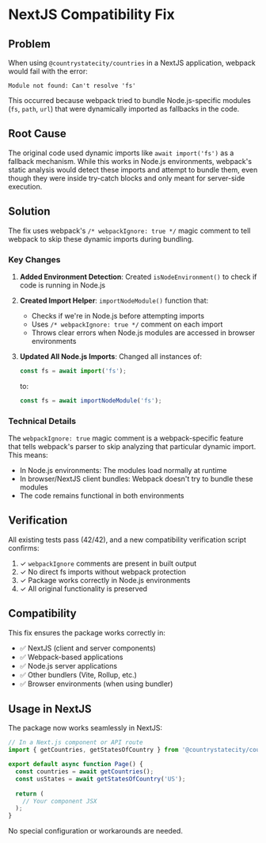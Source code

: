# NextJS Compatibility Fix

## Problem

When using `@countrystatecity/countries` in a NextJS application, webpack would fail with the error:

```
Module not found: Can't resolve 'fs'
```

This occurred because webpack tried to bundle Node.js-specific modules (`fs`, `path`, `url`) that were dynamically imported as fallbacks in the code.

## Root Cause

The original code used dynamic imports like `await import('fs')` as a fallback mechanism. While this works in Node.js environments, webpack's static analysis would detect these imports and attempt to bundle them, even though they were inside try-catch blocks and only meant for server-side execution.

## Solution

The fix uses webpack's `/* webpackIgnore: true */` magic comment to tell webpack to skip these dynamic imports during bundling.

### Key Changes

1. **Added Environment Detection**: Created `isNodeEnvironment()` to check if code is running in Node.js
2. **Created Import Helper**: `importNodeModule()` function that:
   - Checks if we're in Node.js before attempting imports
   - Uses `/* webpackIgnore: true */` comment on each import
   - Throws clear errors when Node.js modules are accessed in browser environments

3. **Updated All Node.js Imports**: Changed all instances of:
   ```typescript
   const fs = await import('fs');
   ```
   to:
   ```typescript
   const fs = await importNodeModule('fs');
   ```

### Technical Details

The `webpackIgnore: true` magic comment is a webpack-specific feature that tells webpack's parser to skip analyzing that particular dynamic import. This means:

- In Node.js environments: The modules load normally at runtime
- In browser/NextJS client bundles: Webpack doesn't try to bundle these modules
- The code remains functional in both environments

## Verification

All existing tests pass (42/42), and a new compatibility verification script confirms:

1. ✓ `webpackIgnore` comments are present in built output
2. ✓ No direct fs imports without webpack protection  
3. ✓ Package works correctly in Node.js environments
4. ✓ All original functionality is preserved

## Compatibility

This fix ensures the package works correctly in:

- ✅ NextJS (client and server components)
- ✅ Webpack-based applications
- ✅ Node.js server applications
- ✅ Other bundlers (Vite, Rollup, etc.)
- ✅ Browser environments (when using bundler)

## Usage in NextJS

The package now works seamlessly in NextJS:

```typescript
// In a Next.js component or API route
import { getCountries, getStatesOfCountry } from '@countrystatecity/countries';

export default async function Page() {
  const countries = await getCountries();
  const usStates = await getStatesOfCountry('US');
  
  return (
    // Your component JSX
  );
}
```

No special configuration or workarounds are needed.
